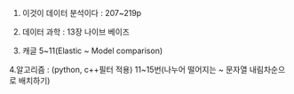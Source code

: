 1. 이것이 데이터 분석이다 : 207~219p

2. 데이터 과학 : 13장 나이브 베이즈

3. 캐글 5~11(Elastic ~ Model comparison)

4.알고리즘 : (python, c++필터 적용) 
11~15번(나누어 떨어지는 ~ 문자열 내림차순으로 배치하기)

